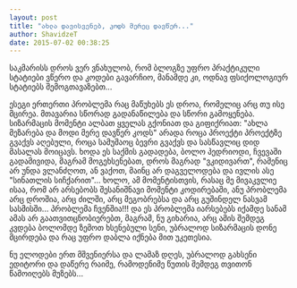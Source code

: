 ```yaml
---
layout: post
title: "ახლა დავისვენებ, კოდს მერეც დავწერ..."
author: ShavidzeT
date: 2015-07-02 00:38:25
---
```

საკმარისს დროს ვერ ვნახულობ, რომ ბლოგზე უფრო პრაქტიკული სტატიები ვწერო და კოდები გავარჩიო, მანამდე კი, ოდნავ ფსიქოლოგიურ სტატიებს შემოგთავაზებთ...

ესეგი ერთერთი პრობლემა რაც მაწუხებს ეს დროა, რომელიც არც თუ ისე მცირეა. მთავარია სწორად გადანაწილება და სწორი გამოყენება. სიზარმაცის მომენტი ალბათ ყველას გქონიათ და გიფიქრიათ: "ახლა მეზარება და მოდი მერე დავწერ კოდს" არადა როცა პროექტი პროექტზე გვაქვს აღებული, როცა სამუშაოც ბევრი გვაქვს და სასწავლიც დიდ მასალას მოიცავს. ხოდა ეს საქმის გადადება, ბოლო პედრიოდი, ჩვევაში გადამივიდა, მაგრამ მოგეხსენებათ, დროს მაგრად "ვკიდივართ", რამენიც არ უნდა ვლანძღოთ, ან ვაქოთ, მაინც არ დაგველოდება და ივლის ასე "სინათლის სიჩქარით"... ხოლო, ამ მომენტისთვის, რასაც მე მივაკვლიე ისაა, რომ არ არსებობს შესანიშნავი მომენტი კოდირებაში, ანუ პრობლემა არც დროშია, არც ძილში, არც მეგობრებსა და არც გუშინდელ ნასვამ სასმისში... პრობლემა ჩვენშია!!! და ეს პრობლემა იარსებებს იქამდე სანამ ამას არ გაათვითცნობიერებთ, მაგრამ, ნუ გიხარია, არც ამის შემდეგ კვდება ბოლომდე ზემოთ ხსენებული სენი, უბრალოდ სიზარმაცის დონე მცირდება და რაც უფრო დაბლა იქნება მით უკეთესია.

ნუ ელოდები ერთ მშვენიერსა და ლამაზ დღეს, უბრალოდ გახსენი ედიტორი და დაწერე რაიმე, რამოდენიმე წუთის შემდეგ თვითონ წამოიღებს მუზებს...
